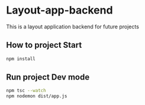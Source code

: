 # Layout-app-backend

This is a layout application backend for future projects

## How to project Start

```bash
npm install
```

## Run project Dev mode

```bash
npm tsc --watch
npm nodemon dist/app.js

```
